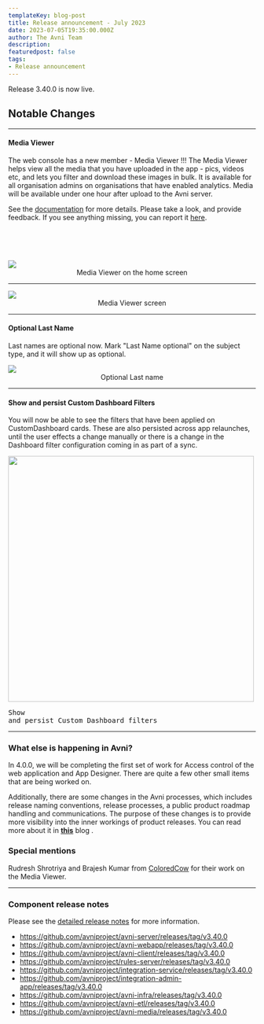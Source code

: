 ```yaml
---
templateKey: blog-post
title: Release announcement - July 2023
date: 2023-07-05T19:35:00.000Z
author: The Avni Team
description:
featuredpost: false
tags:
- Release announcement
---
```


Release 3.40.0 is now live.  

## Notable Changes
---------------------------------------------------------------------------

#### Media Viewer
The web console has a new member - Media Viewer !!!
The Media Viewer helps view all the media that you have uploaded in the app - pics, videos etc, and lets you filter and download these images in bulk. It is available for all organisation admins on organisations that have enabled analytics. Media will be available under one hour after upload to the Avni server.

See the [documentation](https://avni.readme.io/docs/media-viewer) for more details. Please take a look, and provide feedback. If you see anything missing, you can report it [here](https://github.com/avniproject/avni-media/issues). 


<br>
<br>
<br>

![](/img/2023-07-05-avni-release-announcement/media_viewer_home_screen.png)
<span style="display:flex;justify-content:center;">Media Viewer on the home screen</span>

---------------------------------------------------------------------------
![](/img/2023-07-05-avni-release-announcement/media_viewer.png)
<span style="display:flex;justify-content:center;">Media Viewer screen</span>

---------------------------------------------------------------------------
#### Optional Last Name
Last names are optional now. Mark "Last Name optional" on the subject type, and it will show up as optional.   

![](/img/2023-07-05-avni-release-announcement/last_name_optional.gif)
<span style="display:flex;justify-content:center;">Optional Last name</span>

---------------------------------------------------------------------------
#### Show and persist Custom Dashboard Filters
You will now be able to see the filters that have been applied on CustomDashboard cards. These are also persisted across app relaunches, until the user effects a change manually or there is a change in the Dashboard filter configuration coming in as part of a sync.

<img src="/img/2023-07-05-avni-release-announcement/customDashboardShowAndSave.gif" width="500px"/><pre>Show and persist Custom Dashboard filters</pre>

---------------------------------------------------------------------------
### What else is happening in Avni?
In 4.0.0, we will be completing the first set of work for Access control of the web application and App Designer. There are quite a few other small items that are being worked on.  

Additionally, there are some changes in the Avni processes, which includes release naming conventions, release processes, a public product roadmap handling and communications. The purpose of these changes is to provide more visibility into the inner workings of product releases. You can read more about it in [**this**](https://avniproject.org/blog/2023-07-07-opening-up/) blog .


### Special mentions
Rudresh Shrotriya and Brajesh Kumar from [ColoredCow](https://coloredcow.com/) for their work on the Media Viewer.   


---------------------------------------------------------------------------
### Component release notes
Please see the [detailed release notes](https://github.com/avniproject/avni-product/releases/tag/v3.40.0) for more information.

- <a href="https://github.com/avniproject/avni-server/releases/tag/v3.40.0" target="_blank" rel="noopener noreferrer">https://github.com/avniproject/avni-server/releases/tag/v3.40.0</a>
- <a href="https://github.com/avniproject/avni-webapp/releases/tag/v3.40.0" target="_blank" rel="noopener noreferrer">https://github.com/avniproject/avni-webapp/releases/tag/v3.40.0</a>
- <a href="https://github.com/avniproject/avni-client/releases/tag/v3.40.0" target="_blank" rel="noopener noreferrer">https://github.com/avniproject/avni-client/releases/tag/v3.40.0</a>
- <a href="https://github.com/avniproject/rules-server/releases/tag/v3.40.0" target="_blank" rel="noopener noreferrer">https://github.com/avniproject/rules-server/releases/tag/v3.40.0</a>
- <a href="https://github.com/avniproject/integration-service/releases/tag/v3.40.0" target="_blank" rel="noopener noreferrer">https://github.com/avniproject/integration-service/releases/tag/v3.40.0</a>
- <a href="https://github.com/avniproject/integration-admin-app/releases/tag/v3.40.0" target="_blank" rel="noopener noreferrer">https://github.com/avniproject/integration-admin-app/releases/tag/v3.40.0</a>
- <a href="https://github.com/avniproject/avni-infra/releases/tag/v3.40.0" target="_blank" rel="noopener noreferrer">https://github.com/avniproject/avni-infra/releases/tag/v3.40.0</a>
- <a href="https://github.com/avniproject/avni-etl/releases/tag/v3.40.0" target="_blank" rel="noopener noreferrer">https://github.com/avniproject/avni-etl/releases/tag/v3.40.0</a>
- <a href="https://github.com/avniproject/avni-media/releases/tag/v3.40.0" target="_blank" rel="noopener noreferrer">https://github.com/avniproject/avni-media/releases/tag/v3.40.0</a>

